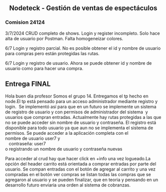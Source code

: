 <h2 align="center"> Nodeteck - Gestión de ventas de espectáculos </h2>
<h3>Comision 24124</h3>
<p>3/7/2024 CRUD completo de shows. Login y register incompleto. Solo hace alta de usuario por Postman. Falta homogeneizar colores. </p>
<p>6/7 Login y registro parcial. No es posible obtener el id y nombre de usuario para compras pero están protegidas las rutas. </p>
<p>6/7 Login y registro de usuario. Ahora se puede obtener id y nombre de usuario como para hacer una compra. </p>
<h2>Entrega FINAL</h2>
<p>Hola buen día profesor Somos el grupo 14. Entregamos el tp hecho en node.El tp está pensado para un acceso administrador mediante registro y login. 
 Se implementó así para que en un futuro se implemente un sistema de registro de usuario y con permisos de administrador del sistema  y usuarios que compran entradas.
Actualmente hay rutas protegidas a las que no se puede acceder sin nombre de usuario y contraseña. El registro está disponible para todo usuario ya que aun no se implementa el sistema de permisos. Se puede acceder a la aplicación completa con el <br> nombre de usuario user7  y   <br>   contraseña: user7  <br> o registrando un nombre de usuario y contraseña nuevas

Para acceder al crud hay que hacer click en +info una vez logueado.La opción del header carrito está orientada a comprar entradas por parte del usuario. Se compan entradas con el botón de agregar al carrito y una vez compradas en el botón ver compras se listan todas las compras que se agregaron al usuario y se pueden finalizar, que en teoria y pensando en un desarrollo futuro enviaria una orden al sistema de cobranzas. </p>
